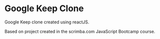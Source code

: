 # Google Keep Clone
Google Keep clone created using reactJS.

Based on project created in the scrimba.com JavaScript Bootcamp course.